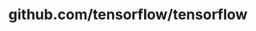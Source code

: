 ---
layout: post
title: github.com/tensorflow/tensorflow
categories: link
tags: [انگلیسی, برنامه‌نویسی]
---